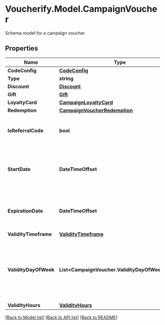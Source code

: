 # Voucherify.Model.CampaignVoucher
Schema model for a campaign voucher.

## Properties

Name | Type | Description | Notes
------------ | ------------- | ------------- | -------------
**CodeConfig** | [**CodeConfig**](CodeConfig.md) |  | 
**Type** | **string** | Type of voucher. | [optional] 
**Discount** | [**Discount**](Discount.md) |  | [optional] 
**Gift** | [**Gift**](Gift.md) |  | [optional] 
**LoyaltyCard** | [**CampaignLoyaltyCard**](CampaignLoyaltyCard.md) |  | [optional] 
**Redemption** | [**CampaignVoucherRedemption**](CampaignVoucherRedemption.md) |  | [optional] 
**IsReferralCode** | **bool** | Flag indicating whether this voucher is a referral code; &#x60;true&#x60; for campaign type &#x60;REFERRAL_PROGRAM&#x60;. | [optional] 
**StartDate** | **DateTimeOffset** | Activation timestamp defines when the campaign starts to be active in ISO 8601 format. Campaign is *inactive before* this date.  | [optional] 
**ExpirationDate** | **DateTimeOffset** | Expiration timestamp defines when the campaign expires in ISO 8601 format.  Campaign is *inactive after* this date. | [optional] 
**ValidityTimeframe** | [**ValidityTimeframe**](ValidityTimeframe.md) |  | [optional] 
**ValidityDayOfWeek** | **List&lt;CampaignVoucher.ValidityDayOfWeekEnum&gt;** | Integer array corresponding to the particular days of the week in which the voucher is valid.  - &#x60;0&#x60; Sunday - &#x60;1&#x60; Monday - &#x60;2&#x60; Tuesday - &#x60;3&#x60; Wednesday - &#x60;4&#x60; Thursday - &#x60;5&#x60; Friday - &#x60;6&#x60; Saturday | [optional] 
**ValidityHours** | [**ValidityHours**](ValidityHours.md) |  | [optional] 

[[Back to Model list]](../../README.md#documentation-for-models) [[Back to API list]](../../README.md#documentation-for-api-endpoints) [[Back to README]](../../README.md)


